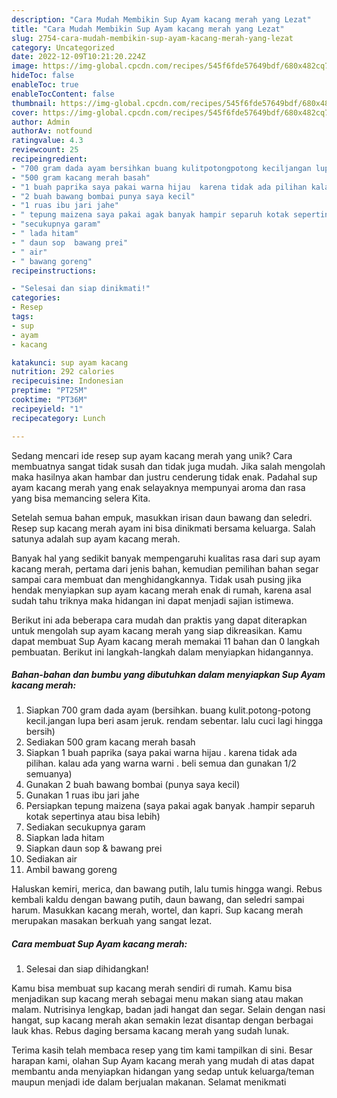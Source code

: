 ```yaml
---
description: "Cara Mudah Membikin Sup Ayam kacang merah yang Lezat"
title: "Cara Mudah Membikin Sup Ayam kacang merah yang Lezat"
slug: 2754-cara-mudah-membikin-sup-ayam-kacang-merah-yang-lezat
category: Uncategorized
date: 2022-12-09T10:21:20.224Z
image: https://img-global.cpcdn.com/recipes/545f6fde57649bdf/680x482cq70/sup-ayam-kacang-merah-foto-resep-utama.jpg
hideToc: false
enableToc: true
enableTocContent: false
thumbnail: https://img-global.cpcdn.com/recipes/545f6fde57649bdf/680x482cq70/sup-ayam-kacang-merah-foto-resep-utama.jpg
cover: https://img-global.cpcdn.com/recipes/545f6fde57649bdf/680x482cq70/sup-ayam-kacang-merah-foto-resep-utama.jpg
author: Admin
authorAv: notfound
ratingvalue: 4.3
reviewcount: 25
recipeingredient:
- "700 gram dada ayam bersihkan buang kulitpotongpotong keciljangan lupa beri asam jeruk rendam sebentar lalu cuci lagi hingga bersih"
- "500 gram kacang merah basah"
- "1 buah paprika saya pakai warna hijau  karena tidak ada pilihan kalau ada yang warna warni  beli semua dan gunakan 12 semuanya"
- "2 buah bawang bombai punya saya kecil"
- "1 ruas ibu jari jahe"
- " tepung maizena saya pakai agak banyak hampir separuh kotak sepertinya atau bisa lebih"
- "secukupnya garam"
- " lada hitam"
- " daun sop  bawang prei"
- " air"
- " bawang goreng"
recipeinstructions:

- "Selesai dan siap dinikmati!"
categories:
- Resep
tags:
- sup
- ayam
- kacang

katakunci: sup ayam kacang 
nutrition: 292 calories
recipecuisine: Indonesian
preptime: "PT25M"
cooktime: "PT36M"
recipeyield: "1"
recipecategory: Lunch

---
```





Sedang mencari ide resep sup ayam kacang merah yang unik? Cara membuatnya sangat tidak susah dan tidak juga mudah. Jika salah mengolah maka hasilnya akan hambar dan justru cenderung tidak enak. Padahal sup ayam kacang merah yang enak selayaknya mempunyai aroma dan rasa yang bisa memancing selera Kita.





Setelah semua bahan empuk, masukkan irisan daun bawang dan seledri. Resep sup kacang merah ayam ini bisa dinikmati bersama keluarga. Salah satunya adalah sup ayam kacang merah.

Banyak hal yang sedikit banyak mempengaruhi kualitas rasa dari sup ayam kacang merah, pertama dari jenis bahan, kemudian pemilihan bahan segar sampai cara membuat dan menghidangkannya. Tidak usah pusing jika hendak menyiapkan sup ayam kacang merah enak di rumah, karena asal sudah tahu triknya maka hidangan ini dapat menjadi sajian istimewa.






Berikut ini ada beberapa cara mudah dan praktis yang dapat diterapkan untuk mengolah sup ayam kacang merah yang siap dikreasikan. Kamu dapat membuat Sup Ayam kacang merah memakai 11 bahan dan 0 langkah pembuatan. Berikut ini langkah-langkah dalam menyiapkan hidangannya.

<!--inarticleads1-->

##### Bahan-bahan dan bumbu yang dibutuhkan dalam menyiapkan Sup Ayam kacang merah:

1. Siapkan 700 gram dada ayam (bersihkan. buang kulit.potong-potong kecil.jangan lupa beri asam jeruk. rendam sebentar. lalu cuci lagi hingga bersih)
1. Sediakan 500 gram kacang merah basah
1. Siapkan 1 buah paprika (saya pakai warna hijau . karena tidak ada pilihan. kalau ada yang warna warni . beli semua dan gunakan 1/2 semuanya)
1. Gunakan 2 buah bawang bombai (punya saya kecil)
1. Gunakan 1 ruas ibu jari jahe
1. Persiapkan  tepung maizena (saya pakai agak banyak .hampir separuh kotak sepertinya atau bisa lebih)
1. Sediakan secukupnya garam
1. Siapkan  lada hitam
1. Siapkan  daun sop &amp; bawang prei
1. Sediakan  air
1. Ambil  bawang goreng


Haluskan kemiri, merica, dan bawang putih, lalu tumis hingga wangi. Rebus kembali kaldu dengan bawang putih, daun bawang, dan seledri sampai harum. Masukkan kacang merah, wortel, dan kapri. Sup kacang merah merupakan masakan berkuah yang sangat lezat. 

<!--inarticleads2-->

##### Cara membuat Sup Ayam kacang merah:


1. Selesai dan siap dihidangkan!

Kamu bisa membuat sup kacang merah sendiri di rumah. Kamu bisa menjadikan sup kacang merah sebagai menu makan siang atau makan malam. Nutrisinya lengkap, badan jadi hangat dan segar. Selain dengan nasi hangat, sup kacang merah akan semakin lezat disantap dengan berbagai lauk khas. Rebus daging bersama kacang merah yang sudah lunak. 

Terima kasih telah membaca resep yang tim kami tampilkan di sini. Besar harapan kami, olahan Sup Ayam kacang merah yang mudah di atas dapat membantu anda menyiapkan hidangan yang sedap untuk keluarga/teman maupun menjadi ide dalam berjualan makanan. Selamat menikmati
